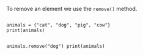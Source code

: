 To remove an element we use the `remove()` method.

<Editor lang="python">
<code>
animals = {"cat", "dog", "pig", "cow"}
print(animals)

animals.remove("dog")
print(animals)
</code>
</Editor>
